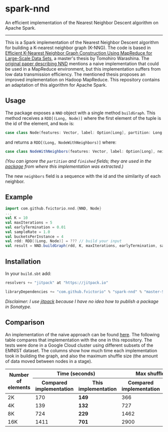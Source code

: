 # spark-nnd

An efficient implementation of the Nearest Neighbor Descent algorithm on
Apache Spark.

---

This is a Spark implementation of the Nearest Neighbor Descent algorithm for
building a K-nearest neighbor graph (K-NNG). The code is based in [Efficient
K-Nearest Neighbor Graph Construction Using MapReduce for Large-Scale Data
Sets](https://www.researchgate.net/publication/285839354_Efficient_K-Nearest_Neighbor_Graph_Construction_Using_MapReduce_for_Large-Scale_Data_Sets),
a master's thesis by Tomohiro Warashina. The [original paper describing
NND](https://dl.acm.org/citation.cfm?id=1963487) mentions a naive implementation
that could be used in a MapReduce environment, but this implementation suffers
from low data transmission efficiency. The mentioned thesis proposes an improved
implementation on Hadoop MapReduce. This repository contains an adaptation of
this algorithm for Apache Spark.

## Usage

The package exposes a `NND` object with a single method `buildGraph`. This
method receives a `RDD[(Long, Node)]` where the first element of the tuple is the id of the element, and `Node` is:

```scala
case class Node(features: Vector, label: Option[Long], partition: Long = 0, finished: Boolean = false)
```

and returns a `RDD[(Long, NodeWithNeighbors)]` where:

```scala
case class NodeWithNeighbors(features: Vector, label: Option[Long], neighbors: Seq[(Long, Double)], partition: Long = 0, finished: Boolean = false)
```

_(You can ignore the `partition` and `finished` fields; they are used in the [package](https://github.com/fvictorio/spark-rgt) from where this implementation was extracted.)_

The new `neighbors` field is a sequence with the id and the similarity of each neighbor.

## Example

```scala
import com.github.fvictorio.nnd.{NND, Node}
...
val K = 10
val maxIterations = 5
val earlyTermination = 0.01
val sampleRate = 1.0
val bucketsPerInstance = 4
val rdd: RDD[(Long, Node)] = ??? // build your input
val result = NND.buildGraph(rdd, K, maxIterations, earlyTermination, sampleRate, bucketsPerInstance)
```

## Installation

In your `build.sbt` add:

```scala
resolvers += "jitpack" at "https://jitpack.io"

libraryDependencies += "com.github.fvictorio" % "spark-nnd" % "master-SNAPSHOT"
```

_Disclaimer: I use [jitpack](https://jitpack.io) because I have no idea how to publish a package in Sonatype._

## Comparison

An implementation of the naive approach can be found
[here](https://github.com/tdebatty/spark-knn-graphs). The following table
compares that implementation with the one in this repository. The tests were
done in a Google Cloud cluster using different subsets of the EMNIST dataset.
The columns show how much time each implementation took in building the graph,
and also the maximum shuffle size (the amount of data moved between nodes in a
stage).

<table>
  <thead>
  <tr>
    <th rowspan="2">Number of elements</th>
    <th colspan="2">Time (seconds)</th>
    <th colspan="2">Max shuffle size (MB)</th>
  </tr>
  <tr>
    <th>Compared implementation</th>
    <th>This implementation</th>
    <th>Compared implementation</th>
    <th>This implementation</th>
  </tr>
  </thead>
  <tr>
    <td>2K</td>
    <td>170</td>
    <td><b>149</b></td>
    <td>366</td>
    <td><b>39</b></td>
  </tr>
  <tr>
    <td>4K</td>
    <td>139</td>
    <td><b>132</b></td>
    <td>727</td>
    <td><b>76</b></td>
  </tr>
  <tr>
    <td>8K</td>
    <td>724</td>
    <td><b>229</b></td>
    <td>1462</td>
    <td><b>147</b></td>
  </tr>
  <tr>
    <td>16K</td>
    <td>1411</td>
    <td><b>701</b></td>
    <td>2900</td>
    <td><b>290</b></td>
  </tr>
</table>
